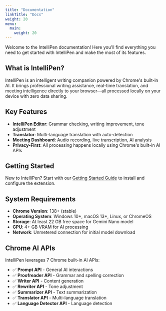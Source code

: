 ```yaml
---
title: "Documentation"
linkTitle: "Docs"
weight: 20
menu:
  main:
    weight: 20
---
```


Welcome to the IntelliPen documentation! Here you'll find everything you need to get started with IntelliPen and make the most of its features.

## What is IntelliPen?

IntelliPen is an intelligent writing companion powered by Chrome's built-in AI. It brings professional writing assistance, real-time translation, and meeting intelligence directly to your browser—all processed locally on your device with zero data sharing.

## Key Features

- **IntelliPen Editor**: Grammar checking, writing improvement, tone adjustment
- **Translator**: Multi-language translation with auto-detection
- **Meeting Dashboard**: Audio recording, live transcription, AI analysis
- **Privacy-First**: All processing happens locally using Chrome's built-in AI APIs

## Getting Started

New to IntelliPen? Start with our [Getting Started Guide](/docs/getting-started/) to install and configure the extension.

## System Requirements

- **Chrome Version**: 138+ (stable)
- **Operating System**: Windows 10+, macOS 13+, Linux, or ChromeOS
- **Storage**: At least 22 GB free space for Gemini Nano model
- **GPU**: 4+ GB VRAM for AI processing
- **Network**: Unmetered connection for initial model download

## Chrome AI APIs

IntelliPen leverages 7 Chrome built-in AI APIs:

- ✅ **Prompt API** - General AI interactions
- ✅ **Proofreader API** - Grammar and spelling correction
- ✅ **Writer API** - Content generation
- ✅ **Rewriter API** - Tone adjustment
- ✅ **Summarizer API** - Text summarization
- ✅ **Translator API** - Multi-language translation
- ✅ **Language Detector API** - Language detection
